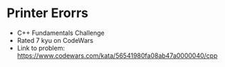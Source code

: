 # Printer Erorrs

* C++ Fundamentals Challenge
* Rated 7 kyu on CodeWars
* Link to problem: https://www.codewars.com/kata/56541980fa08ab47a0000040/cpp